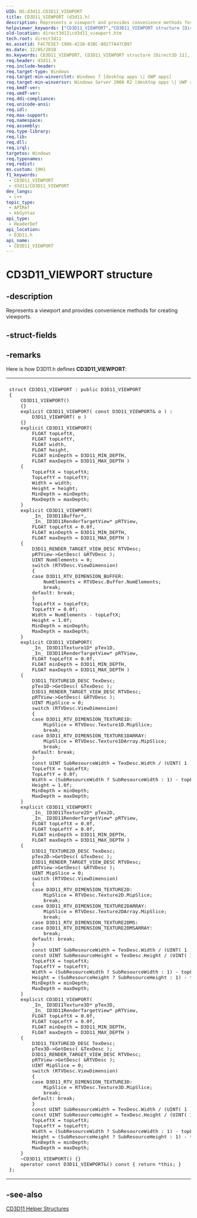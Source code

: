 ```yaml
---
UID: NS:d3d11.CD3D11_VIEWPORT
title: CD3D11_VIEWPORT (d3d11.h)
description: Represents a viewport and provides convenience methods for creating viewports.
helpviewer_keywords: ["CD3D11_VIEWPORT","CD3D11_VIEWPORT structure [Direct3D 11]","d3d11/CD3D11_VIEWPORT","direct3d11.cd3d11_viewport"]
old-location: direct3d11\cd3d11_viewport.htm
tech.root: direct3d11
ms.assetid: F4C7E5E7-1986-4210-83BC-80277A47CB97
ms.date: 12/05/2018
ms.keywords: CD3D11_VIEWPORT, CD3D11_VIEWPORT structure [Direct3D 11], d3d11/CD3D11_VIEWPORT, direct3d11.cd3d11_viewport
req.header: d3d11.h
req.include-header: 
req.target-type: Windows
req.target-min-winverclnt: Windows 7 [desktop apps \| UWP apps]
req.target-min-winversvr: Windows Server 2008 R2 [desktop apps \| UWP apps]
req.kmdf-ver: 
req.umdf-ver: 
req.ddi-compliance: 
req.unicode-ansi: 
req.idl: 
req.max-support: 
req.namespace: 
req.assembly: 
req.type-library: 
req.lib: 
req.dll: 
req.irql: 
targetos: Windows
req.typenames: 
req.redist: 
ms.custom: 19H1
f1_keywords:
 - CD3D11_VIEWPORT
 - d3d11/CD3D11_VIEWPORT
dev_langs:
 - c++
topic_type:
 - APIRef
 - kbSyntax
api_type:
 - HeaderDef
api_location:
 - D3D11.h
api_name:
 - CD3D11_VIEWPORT
---
```


# CD3D11_VIEWPORT structure


## -description

Represents a viewport and provides convenience methods for creating viewports.

## -struct-fields

## -remarks

Here is how D3D11.h defines <b>CD3D11_VIEWPORT</b>:

<div class="code"><span><table>
<tr>
<th></th>
</tr>
<tr>
<td>
<pre>
struct CD3D11_VIEWPORT : public D3D11_VIEWPORT
{
    CD3D11_VIEWPORT()
    {}
    explicit CD3D11_VIEWPORT( const D3D11_VIEWPORT&amp; o ) :
        D3D11_VIEWPORT( o )
    {}
    explicit CD3D11_VIEWPORT(
        FLOAT topLeftX,
        FLOAT topLeftY,
        FLOAT width,
        FLOAT height,
        FLOAT minDepth = D3D11_MIN_DEPTH,
        FLOAT maxDepth = D3D11_MAX_DEPTH )
    {
        TopLeftX = topLeftX;
        TopLeftY = topLeftY;
        Width = width;
        Height = height;
        MinDepth = minDepth;
        MaxDepth = maxDepth;
    }
    explicit CD3D11_VIEWPORT(
        _In_ ID3D11Buffer*,
        _In_ ID3D11RenderTargetView* pRTView,
        FLOAT topLeftX = 0.0f,
        FLOAT minDepth = D3D11_MIN_DEPTH,
        FLOAT maxDepth = D3D11_MAX_DEPTH )
    {
        D3D11_RENDER_TARGET_VIEW_DESC RTVDesc;
        pRTView-&gt;GetDesc( &amp;RTVDesc );
        UINT NumElements = 0;
        switch (RTVDesc.ViewDimension)
        {
        case D3D11_RTV_DIMENSION_BUFFER:
            NumElements = RTVDesc.Buffer.NumElements;
            break;
        default: break;
        }
        TopLeftX = topLeftX;
        TopLeftY = 0.0f;
        Width = NumElements - topLeftX;
        Height = 1.0f;
        MinDepth = minDepth;
        MaxDepth = maxDepth;
    }
    explicit CD3D11_VIEWPORT(
        _In_ ID3D11Texture1D* pTex1D,
        _In_ ID3D11RenderTargetView* pRTView,
        FLOAT topLeftX = 0.0f,
        FLOAT minDepth = D3D11_MIN_DEPTH,
        FLOAT maxDepth = D3D11_MAX_DEPTH )
    {
        D3D11_TEXTURE1D_DESC TexDesc;
        pTex1D-&gt;GetDesc( &amp;TexDesc );
        D3D11_RENDER_TARGET_VIEW_DESC RTVDesc;
        pRTView-&gt;GetDesc( &amp;RTVDesc );
        UINT MipSlice = 0;
        switch (RTVDesc.ViewDimension)
        {
        case D3D11_RTV_DIMENSION_TEXTURE1D:
            MipSlice = RTVDesc.Texture1D.MipSlice;
            break;
        case D3D11_RTV_DIMENSION_TEXTURE1DARRAY:
            MipSlice = RTVDesc.Texture1DArray.MipSlice;
            break;
        default: break;
        }
        const UINT SubResourceWidth = TexDesc.Width / (UINT( 1 ) &lt;&lt; MipSlice);
        TopLeftX = topLeftX;
        TopLeftY = 0.0f;
        Width = (SubResourceWidth ? SubResourceWidth : 1) - topLeftX;
        Height = 1.0f;
        MinDepth = minDepth;
        MaxDepth = maxDepth;
    }
    explicit CD3D11_VIEWPORT(
        _In_ ID3D11Texture2D* pTex2D,
        _In_ ID3D11RenderTargetView* pRTView,
        FLOAT topLeftX = 0.0f,
        FLOAT topLeftY = 0.0f,
        FLOAT minDepth = D3D11_MIN_DEPTH,
        FLOAT maxDepth = D3D11_MAX_DEPTH )
    {
        D3D11_TEXTURE2D_DESC TexDesc;
        pTex2D-&gt;GetDesc( &amp;TexDesc );
        D3D11_RENDER_TARGET_VIEW_DESC RTVDesc;
        pRTView-&gt;GetDesc( &amp;RTVDesc );
        UINT MipSlice = 0;
        switch (RTVDesc.ViewDimension)
        {
        case D3D11_RTV_DIMENSION_TEXTURE2D:
            MipSlice = RTVDesc.Texture2D.MipSlice;
            break;
        case D3D11_RTV_DIMENSION_TEXTURE2DARRAY:
            MipSlice = RTVDesc.Texture2DArray.MipSlice;
            break;
        case D3D11_RTV_DIMENSION_TEXTURE2DMS:
        case D3D11_RTV_DIMENSION_TEXTURE2DMSARRAY:
            break;
        default: break;
        }
        const UINT SubResourceWidth = TexDesc.Width / (UINT( 1 ) &lt;&lt; MipSlice);
        const UINT SubResourceHeight = TexDesc.Height / (UINT( 1 ) &lt;&lt; MipSlice);
        TopLeftX = topLeftX;
        TopLeftY = topLeftY;
        Width = (SubResourceWidth ? SubResourceWidth : 1) - topLeftX;
        Height = (SubResourceHeight ? SubResourceHeight : 1) - topLeftY;
        MinDepth = minDepth;
        MaxDepth = maxDepth;
    }
    explicit CD3D11_VIEWPORT(
        _In_ ID3D11Texture3D* pTex3D,
        _In_ ID3D11RenderTargetView* pRTView,
        FLOAT topLeftX = 0.0f,
        FLOAT topLeftY = 0.0f,
        FLOAT minDepth = D3D11_MIN_DEPTH,
        FLOAT maxDepth = D3D11_MAX_DEPTH )
    {
        D3D11_TEXTURE3D_DESC TexDesc;
        pTex3D-&gt;GetDesc( &amp;TexDesc );
        D3D11_RENDER_TARGET_VIEW_DESC RTVDesc;
        pRTView-&gt;GetDesc( &amp;RTVDesc );
        UINT MipSlice = 0;
        switch (RTVDesc.ViewDimension)
        {
        case D3D11_RTV_DIMENSION_TEXTURE3D:
            MipSlice = RTVDesc.Texture3D.MipSlice;
            break;
        default: break;
        }
        const UINT SubResourceWidth = TexDesc.Width / (UINT( 1 ) &lt;&lt; MipSlice);
        const UINT SubResourceHeight = TexDesc.Height / (UINT( 1 ) &lt;&lt; MipSlice);
        TopLeftX = topLeftX;
        TopLeftY = topLeftY;
        Width = (SubResourceWidth ? SubResourceWidth : 1) - topLeftX;
        Height = (SubResourceHeight ? SubResourceHeight : 1) - topLeftY;
        MinDepth = minDepth;
        MaxDepth = maxDepth;
    }
    ~CD3D11_VIEWPORT() {}
    operator const D3D11_VIEWPORT&amp;() const { return *this; }
};
</pre>
</td>
</tr>
</table></span></div>

## -see-also

<a href="/windows/desktop/direct3d11/cd3d11-helper-classes">CD3D11 Helper Structures</a>